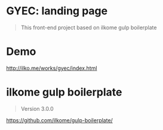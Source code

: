 # GYEC: landing page
> This front-end project based on ilkome gulp boilerplate


# Demo
http://ilko.me/works/gyec/index.html


# ilkome gulp boilerplate
> Version 3.0.0

https://github.com/ilkome/gulp-boilerplate/
